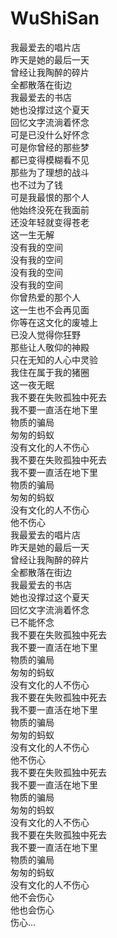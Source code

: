 # WuShiSan
我最爱去的唱片店 <br>
昨天是她的最后一天<br>
曾经让我陶醉的碎片<br>
全都散落在街边<br>
我最爱去的书店<br>
她也没撑过这个夏天<br>
回忆文字流淌着怀念<br>
可是已没什么好怀念<br>
可是你曾经的那些梦<br>
都已变得模糊看不见<br>
那些为了理想的战斗<br>
也不过为了钱<br>
可是我最恨的那个人<br>
他始终没死在我面前<br>
还没年轻就变得苍老<br>
这一生无解<br>
没有我的空间<br>
没有我的空间<br>
没有我的空间<br>
没有我的空间<br>
你曾热爱的那个人<br>
这一生也不会再见面<br>
你等在这文化的废墟上<br>
已没人觉得你狂野<br>
那些让人敬仰的神殿<br>
只在无知的人心中灵验<br>
我住在属于我的猪圈<br>
这一夜无眠<br>
我不要在失败孤独中死去<br>
我不要一直活在地下里<br>
物质的骗局<br>
匆匆的蚂蚁<br>
没有文化的人不伤心<br>
我不要在失败孤独中死去<br>
我不要一直活在地下里<br>
物质的骗局<br>
匆匆的蚂蚁<br>
没有文化的人不伤心<br>
他不伤心<br>
我最爱去的唱片店<br>
昨天是她的最后一天<br>
曾经让我陶醉的碎片<br>
全都散落在街边<br>
我最爱去的书店<br>
她也没撑过这个夏天<br>
回忆文字流淌着怀念<br>
已不能怀念<br>
我不要在失败孤独中死去<br>
我不要一直活在地下里<br>
物质的骗局<br>
匆匆的蚂蚁<br>
没有文化的人不伤心<br>
我不要在失败孤独中死去<br>
我不要一直活在地下里<br>
物质的骗局<br>
匆匆的蚂蚁<br>
没有文化的人不伤心<br>
他不伤心<br>
我不要在失败孤独中死去<br>
我不要一直活在地下里<br>
物质的骗局<br>
匆匆的蚂蚁<br>
没有文化的人不伤心<br>
我不要在失败孤独中死去<br>
我不要一直活在地下里<br>
物质的骗局<br>
匆匆的蚂蚁<br>
没有文化的人不伤心<br>
他不会伤心<br>
他也会伤心<br>
伤心...
